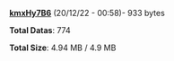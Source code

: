 [**kmxHy7B6**](/data/kmxHy7B6.txt) (20/12/22 - 00:58)- 933 bytes

**Total Datas**: 774

**Total Size**: 4.94 MB / 4.9 MB